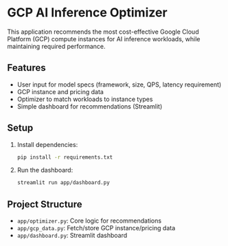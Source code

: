 # GCP AI Inference Optimizer

This application recommends the most cost-effective Google Cloud Platform (GCP) compute instances for AI inference workloads, while maintaining required performance.

## Features
- User input for model specs (framework, size, QPS, latency requirement)
- GCP instance and pricing data
- Optimizer to match workloads to instance types
- Simple dashboard for recommendations (Streamlit)

## Setup
1. Install dependencies:
   ```bash
   pip install -r requirements.txt
   ```
2. Run the dashboard:
   ```bash
   streamlit run app/dashboard.py
   ```

## Project Structure
- `app/optimizer.py`: Core logic for recommendations
- `app/gcp_data.py`: Fetch/store GCP instance/pricing data
- `app/dashboard.py`: Streamlit dashboard

